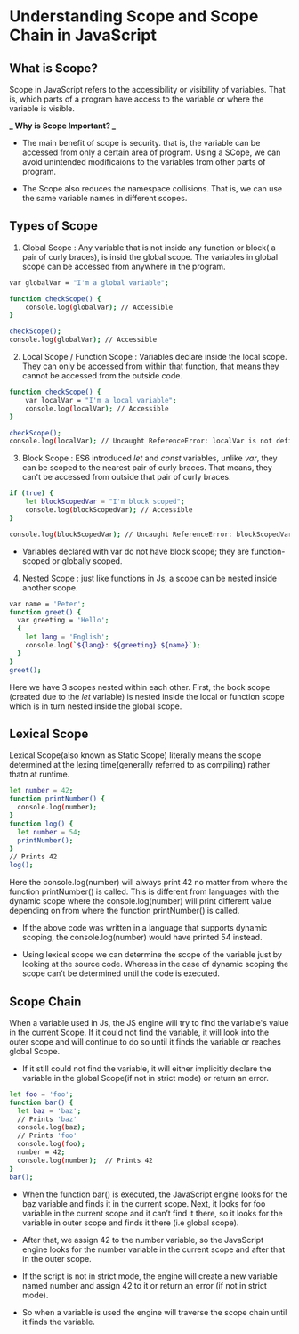 # Understanding Scope and Scope Chain in JavaScript

## What is Scope?

Scope in JavaScript refers to the accessibility or visibility of variables. That is, which parts of a program have access to the variable or where the variable is visible.

**_ Why is Scope Important? _**

- The main benefit of scope is security. that is, the variable can be accessed from only a certain area of program. Using a SCope, we can avoid unintended modificaions to the variables from other parts of program.

- The Scope also reduces the namespace collisions. That is, we can use the same variable names in different scopes.

## Types of Scope

1. Global Scope : Any variable that is not inside any function or block( a pair of curly braces), is insid the global scope. The variables in global scope can be accessed from anywhere in the program.

```bash
var globalVar = "I'm a global variable";

function checkScope() {
    console.log(globalVar); // Accessible
}

checkScope();
console.log(globalVar); // Accessible

```

2. Local Scope / Function Scope : Variables declare inside the local scope. They can only be accessed from within that function, that means they cannot be accessed from the outside code.

```bash
function checkScope() {
    var localVar = "I'm a local variable";
    console.log(localVar); // Accessible
}

checkScope();
console.log(localVar); // Uncaught ReferenceError: localVar is not defined

```

3. Block Scope : ES6 introduced _let_ and _const_ variables, unlike _var_, they can be scoped to the nearest pair of curly braces. That means, they can't be accessed from outside that pair of curly braces.

```bash
if (true) {
    let blockScopedVar = "I'm block scoped";
    console.log(blockScopedVar); // Accessible
}

console.log(blockScopedVar); // Uncaught ReferenceError: blockScopedVar is not defined

```

- Variables declared with var do not have block scope; they are function-scoped or globally scoped.

4. Nested Scope : just like functions in Js, a scope can be nested inside another scope.

```bash
var name = 'Peter';
function greet() {
  var greeting = 'Hello';
  {
    let lang = 'English';
    console.log(`${lang}: ${greeting} ${name}`);
  }
}
greet();


```

Here we have 3 scopes nested within each other. First, the bock scope (created due to the _let_ variable) is nested inside the local or function scope which is in turn nested inside the global scope.

## Lexical Scope

Lexical Scope(also known as Static Scope) literally means the scope determined at the lexing time(generally referred to as compiling) rather thatn at runtime.

```bash
let number = 42;
function printNumber() {
  console.log(number);
}
function log() {
  let number = 54;
  printNumber();
}
// Prints 42
log();


```

Here the console.log(number) will always print 42 no matter from where the function printNumber() is called. This is different from languages with the dynamic scope where the console.log(number) will print different value depending on from where the function printNumber() is called.

- If the above code was written in a language that supports dynamic scoping, the console.log(number) would have printed 54 instead.

- Using lexical scope we can determine the scope of the variable just by looking at the source code. Whereas in the case of dynamic scoping the scope can’t be determined until the code is executed.

## Scope Chain

When a variable used in Js, the JS engine will try to find the variable's value in the current Scope. If it could not find the variable, it will look into the outer scope and will continue to do so until it finds the variable or reaches global Scope.

- If it still could not find the variable, it will either implicitly declare the variable in the global Scope(if not in strict mode) or return an error.

```bash
let foo = 'foo';
function bar() {
  let baz = 'baz';
  // Prints 'baz'
  console.log(baz);
  // Prints 'foo'
  console.log(foo);
  number = 42;
  console.log(number);  // Prints 42
}
bar();

```

- When the function bar() is executed, the JavaScript engine looks for the baz variable and finds it in the current scope. Next, it looks for foo variable in the current scope and it can’t find it there, so it looks for the variable in outer scope and finds it there (i.e global scope).

- After that, we assign 42 to the number variable, so the JavaScript engine looks for the number variable in the current scope and after that in the outer scope.

- If the script is not in strict mode, the engine will create a new variable named number and assign 42 to it or return an error (if not in strict mode).

- So when a variable is used the engine will traverse the scope chain until it finds the variable.
